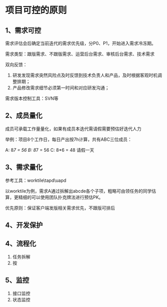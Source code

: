 # 项目可控的原则
## 1、需求可控

需求评估会后确定当前迭代的需求优先级，分P0、P1，开始进入需求冷冻期。

需求类型：跟版需求、不跟版需求、运营后台需求、审核后台需求、技术需求

双向反馈：

1. 研发发现需求突然风险点及时反馈到技术负责人和产品，及时根据客观时机调整排期；
2. 产品修改需求细节必须第一时间和对应研发沟通；

需求版本控制工具：SVN等

## 2、成员量化

成员可承载工作量量化，如果有成员本迭代需请假需要预估好迭代人力

举例：项目8个工作日，每日产出按7h计算，共有ABC三位成员：

A: 8*7 = 56 
B: 8*7 = 56 
C: 8*6 = 48 请假一天 

## 3、需求量化
参考工具：worktile\tapd\uapd

以worktile为例，需求A通过拆解出abcde各个子项，粗略可由领任务的同学估算，更精细的可以使用团队扑克牌法进行预估PK。

优先原则：保证客户端发版相关需求优先，不跟版可排后


## 4、开发保护


## 4、流程化
1. 任务拆解
2. 按

## 5、监控
1. 接口监控
2. 状态监控

